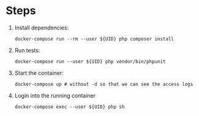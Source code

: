 # Steps

1. Install dependencies:
    
    `docker-compose run --rm --user ${UID} php composer install`
2. Run tests:
   
   `docker-compose run --user ${UID} php vendor/bin/phpunit`
   
3. Start the container:
   
   `docker-compose up # without -d so that we can see the access logs`

4. Login into the running container

   `docker-compose exec --user ${UID} php sh`
